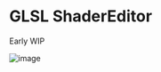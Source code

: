# GLSL ShaderEditor
 
Early WIP

![image](https://user-images.githubusercontent.com/48887465/207135445-a957f641-80f0-41bf-b38e-b262cf481d8a.png)
